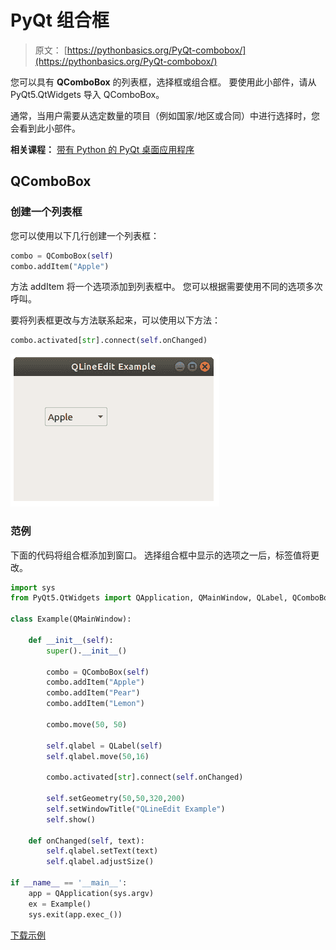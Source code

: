 # PyQt 组合框

> 原文： [https://pythonbasics.org/PyQt-combobox/](https://pythonbasics.org/PyQt-combobox/)

您可以具有 **QComboBox** 的列表框，选择框或组合框。 要使用此小部件，请从 PyQt5.QtWidgets 导入 QComboBox。

通常，当用户需要从选定数量的项目（例如国家/地区或合同）中进行选择时，您会看到此小部件。

**相关课程：**
[带有 Python 的 PyQt 桌面应用程序](https://gum.co/pysqtsamples)

## QComboBox

### 创建一个列表框

您可以使用以下几行创建一个列表框：

```py
combo = QComboBox(self)
combo.addItem("Apple")

```

方法 addItem 将一个选项添加到列表框中。 您可以根据需要使用不同的选项多次呼叫。

要将列表框更改与方法联系起来，可以使用以下方法：

```py
combo.activated[str].connect(self.onChanged)      

```

![pyqt combobox](img/9f48d29be5f240c66f4b4c975d71ebf8.jpg)

### 范例

下面的代码将组合框添加到窗口。 选择组合框中显示的选项之一后，标签值将更改。

```py
import sys
from PyQt5.QtWidgets import QApplication, QMainWindow, QLabel, QComboBox, QPushButton

class Example(QMainWindow):

    def __init__(self):
        super().__init__()

        combo = QComboBox(self)
        combo.addItem("Apple")
        combo.addItem("Pear")
        combo.addItem("Lemon")

        combo.move(50, 50)

        self.qlabel = QLabel(self)
        self.qlabel.move(50,16)

        combo.activated[str].connect(self.onChanged)      

        self.setGeometry(50,50,320,200)
        self.setWindowTitle("QLineEdit Example")
        self.show()

    def onChanged(self, text):
        self.qlabel.setText(text)
        self.qlabel.adjustSize()

if __name__ == '__main__':
    app = QApplication(sys.argv)
    ex = Example()
    sys.exit(app.exec_())

```

[下载示例](https://gum.co/pysqtsamples)